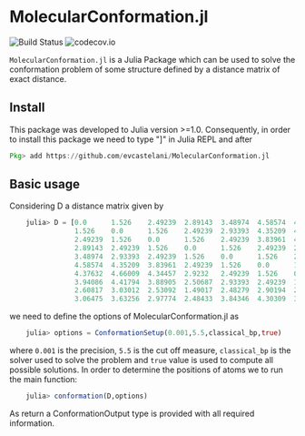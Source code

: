 # MolecularConformation.jl

![Build Status](https://travis-ci.com/evcastelani/MolecularConformation.jl.svg?branch=master)
![codecov.io](http://codecov.io/github/evcastelani/MolecularConformation.jl/coverage.svg?branch=master)

`MolecularConformation.jl` is a Julia Package which can be used to solve the conformation problem of some structure defined by a distance matrix of exact distance.

## Install 

This package was developed to Julia version >=1.0. Consequently, in order to install this package we need to type "]" in Julia REPL and after 

```julia
Pkg> add https://github.com/evcastelani/MolecularConformation.jl
```

## Basic usage

Considering D a distance matrix given by

```julia
	julia> D = [0.0      1.526    2.49239  2.89143  3.48974  4.58574  4.37632  3.94086  2.60817  3.06475;
				1.526    0.0      1.526    2.49239  2.93393  4.35209  4.66009  4.41794  3.03012  3.63256;
				2.49239  1.526    0.0      1.526    2.49239  3.83961  4.34457  3.88905  2.53092  2.97774;
				2.89143  2.49239  1.526    0.0      1.526    2.49239  2.9232   2.50687  1.49017  2.48433;
				3.48974  2.93393  2.49239  1.526    0.0      1.526    2.49239  2.93393  2.48279  3.84346;
				4.58574  4.35209  3.83961  2.49239  1.526    0.0      1.526    2.49239  2.90194  4.30309;
				4.37632  4.66009  4.34457  2.9232   2.49239  1.526    0.0      1.526    2.49239  3.84092;
				3.94086  4.41794  3.88905  2.50687  2.93393  2.49239  1.526    0.0      1.526    2.49239;
				2.60817  3.03012  2.53092  1.49017  2.48279  2.90194  2.49239  1.526    0.0      1.526;  
				3.06475  3.63256  2.97774  2.48433  3.84346  4.30309  3.84092  2.49239  1.526    0.0;]      
```
  
  we need to define the options of MolecularConformation.jl as 
  
```julia
	julia> options = ConformationSetup(0.001,5.5,classical_bp,true)
```
where `0.001` is the precision, `5.5` is the cut off measure, `classical_bp` is the solver used to solve the problem and `true` value is used to compute all possible solutions.  In order to determine the positions  of atoms we to run the main function:
 
```julia
	julia> conformation(D,options)
```
As return a ConformationOutput type is provided with all required information.
